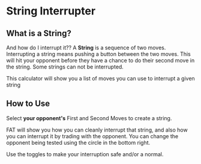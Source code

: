 # String Interrupter

## What is a String?
And how do I interrupt it?? A __String__ is a sequence of two moves. Interrupting a string means pushing a button between the two moves. This will hit your opponent before they have a chance to do their second move in the string. Some strings can not be interrupted.

This calculator will show you a list of moves you can use to interrupt a given string

## How to Use
Select __your opponent's__ First and Second Moves to create a string.

FAT will show you how you can cleanly interrupt that string, and also how you can interrupt it by trading with the opponent. You can change the opponent being tested using the circle in the bottom right.

Use the toggles to make your interruption safe and/or a normal.
